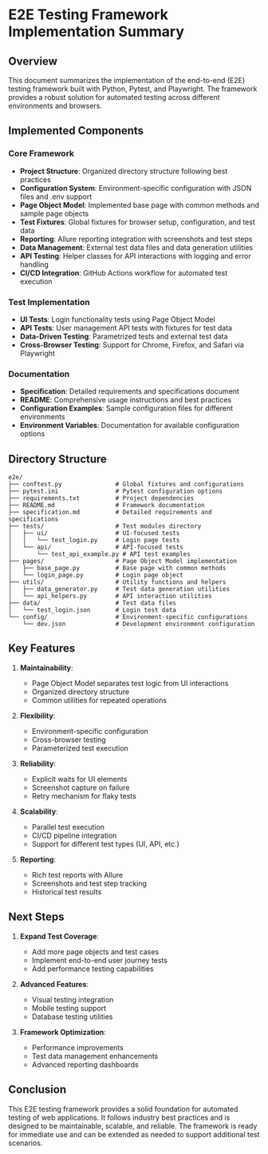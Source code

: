 # E2E Testing Framework Implementation Summary

## Overview

This document summarizes the implementation of the end-to-end (E2E) testing framework built with Python, Pytest, and Playwright. The framework provides a robust solution for automated testing across different environments and browsers.

## Implemented Components

### Core Framework

- **Project Structure**: Organized directory structure following best practices
- **Configuration System**: Environment-specific configuration with JSON files and .env support
- **Page Object Model**: Implemented base page with common methods and sample page objects
- **Test Fixtures**: Global fixtures for browser setup, configuration, and test data
- **Reporting**: Allure reporting integration with screenshots and test steps
- **Data Management**: External test data files and data generation utilities
- **API Testing**: Helper classes for API interactions with logging and error handling
- **CI/CD Integration**: GitHub Actions workflow for automated test execution

### Test Implementation

- **UI Tests**: Login functionality tests using Page Object Model
- **API Tests**: User management API tests with fixtures for test data
- **Data-Driven Testing**: Parametrized tests and external test data
- **Cross-Browser Testing**: Support for Chrome, Firefox, and Safari via Playwright

### Documentation

- **Specification**: Detailed requirements and specifications document
- **README**: Comprehensive usage instructions and best practices
- **Configuration Examples**: Sample configuration files for different environments
- **Environment Variables**: Documentation for available configuration options

## Directory Structure

```
e2e/
├── conftest.py               # Global fixtures and configurations
├── pytest.ini                # Pytest configuration options
├── requirements.txt          # Project dependencies
├── README.md                 # Framework documentation
├── specification.md          # Detailed requirements and specifications
├── tests/                    # Test modules directory
│   ├── ui/                   # UI-focused tests
│   │   └── test_login.py     # Login page tests
│   └── api/                  # API-focused tests
│       └── test_api_example.py # API test examples
├── pages/                    # Page Object Model implementation
│   ├── base_page.py          # Base page with common methods
│   └── login_page.py         # Login page object
├── utils/                    # Utility functions and helpers
│   ├── data_generator.py     # Test data generation utilities
│   └── api_helpers.py        # API interaction utilities
├── data/                     # Test data files
│   └── test_login.json       # Login test data
└── config/                   # Environment-specific configurations
    └── dev.json              # Development environment configuration
```

## Key Features

1. **Maintainability**:
   - Page Object Model separates test logic from UI interactions
   - Organized directory structure
   - Common utilities for repeated operations

2. **Flexibility**:
   - Environment-specific configuration
   - Cross-browser testing
   - Parameterized test execution

3. **Reliability**:
   - Explicit waits for UI elements
   - Screenshot capture on failure
   - Retry mechanism for flaky tests

4. **Scalability**:
   - Parallel test execution
   - CI/CD pipeline integration
   - Support for different test types (UI, API, etc.)

5. **Reporting**:
   - Rich test reports with Allure
   - Screenshots and test step tracking
   - Historical test results

## Next Steps

1. **Expand Test Coverage**:
   - Add more page objects and test cases
   - Implement end-to-end user journey tests
   - Add performance testing capabilities

2. **Advanced Features**:
   - Visual testing integration
   - Mobile testing support
   - Database testing utilities

3. **Framework Optimization**:
   - Performance improvements
   - Test data management enhancements
   - Advanced reporting dashboards

## Conclusion

This E2E testing framework provides a solid foundation for automated testing of web applications. It follows industry best practices and is designed to be maintainable, scalable, and reliable. The framework is ready for immediate use and can be extended as needed to support additional test scenarios. 